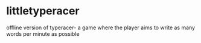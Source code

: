# littletyperacer
offline version of typeracer- a game where the player aims to write as many words per minute as possible
